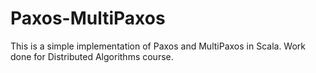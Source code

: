# Paxos-MultiPaxos
This is a simple implementation of Paxos and MultiPaxos in Scala. Work done for Distributed Algorithms course.
